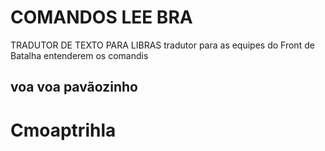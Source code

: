 # COMANDOS LEE BRA
TRADUTOR DE TEXTO PARA LIBRAS
tradutor para as equipes do Front de Batalha entenderem os comandis
## voa voa pavãozinho
# Cmoaptrihla
